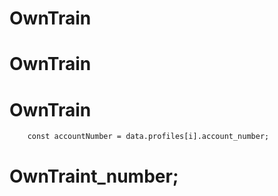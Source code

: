 # OwnTrain
# OwnTrain

# OwnTrain

        const accountNumber = data.profiles[i].account_number;
# OwnTraint_number;
